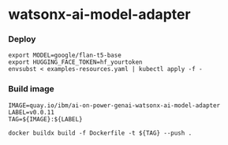 # watsonx-ai-model-adapter

### Deploy
```
export MODEL=google/flan-t5-base
export HUGGING_FACE_TOKEN=hf_yourtoken
envsubst < examples-resources.yaml | kubectl apply -f -
```

### Build image
```
IMAGE=quay.io/ibm/ai-on-power-genai-watsonx-ai-model-adapter
LABEL=v0.0.11
TAG=${IMAGE}:${LABEL}

docker buildx build -f Dockerfile -t ${TAG} --push . 
```

